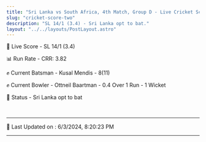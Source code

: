 ```yaml
---
title: "Sri Lanka vs South Africa, 4th Match, Group D - Live Cricket Score"
slug: "cricket-score-two"
description: "SL 14/1 (3.4) - Sri Lanka opt to bat."
layout: "../../layouts/PostLayout.astro"
---
```


🔴 Live Score - SL 14/1 (3.4)  

📊 Run Rate - CRR: 3.82  

✊ Current Batsman - Kusal Mendis - 8(11)  

✊ Current Bowler - Ottneil Baartman - 0.4 Over 1 Run - 1 Wicket  

📑 Status - Sri Lanka opt to bat

<br />

***

📝 Last Updated on : 6/3/2024, 8:20:23 PM

***

